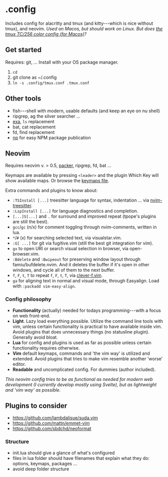 # .config

Includes config for alacritty and tmux (and kitty---which is nice without tmux), and neovim. *Used on Macos, but should work on Linux. But does [the tmux TC/256 color config (for Macos)](//github.com/jssteinberg/config/blob/main/tmux.conf#L3-L4)?*

## Get started

Requires: git, ... Install with your OS package manager.

1. `cd`
2. git clone as ~/.config
3. `ln -s .config/tmux.conf .tmux.conf`

## Other tools

- fish---shell with modern, usable defaults (and keep an eye on nu shell)
- ripgrep, ag the silver searcher ...
- [exa](https://github.com/ogham/exa), `ls` replacement
- bat, cat replacement
- fd, find replacement
- [np](https://github.com/sindresorhus/np) for easy NPM package publication

## Neovim

Requires neovim v. > 0.5, [packer](https://github.com/wbthomason/packer.nvim), ripgrep, fd, bat ...

Keymaps are available by pressing `<leader>` and the plugin Which Key will show available maps. Or browse the [keymaps file](https://github.com/jssteinberg/config/blob/main/nvim/lua/keymaps.lua).

Extra commands and plugins to know about:

- `:TSInstall [...]` treesitter language for syntax, indentation ... via [nvim-treesitter][nts].
- `:LspInstall [...]` for language diagnostics and completion.
- `[...]S[...]` and `.` for surround and improved repeat (tpope's plugins are still the best).
- `gcc`/`gc` (n/x) for comment toggling through nvim-comments, written in lua.
- `*`/`#` (x) for searching selected text, via visualstar.vim.
- `:G[ ...]` for git via fugitive.vim (still the best git integration for vim).
- `gx` to open URI or search visual selection in browser, via open-browser.vim.
- `:Bdelete` and `:Bwipeout` for preserving window layout through famiu/bufdelete.nvim. And it deletes the buffer if it's open in other windows, and cycle all of them to the next buffer.
- `f`, `F`, `t`, `T` to repeat `f`, `F`, `t`, `T`, via [clever-f.vim](https://github.com/rhysd/clever-f.vim).
- `ga` for aligning text in normal and visual mode, through Easyalign. Load with `:packadd vim-easy-align`.

### Config philosophy

- **Functionality** (actually) needed for todays programming---with a focus on web front-end.
- **Light**. Lazy load everything possible. Utilize the command line tools with vim, unless certain functionality is practical to have available inside vim. Avoid plugins that does unnecessary things (no statusline plugin). Generally avoid bloat.
- **Lua** for config and plugins is used as far as possible unless certain functionality requires otherwise.
- **Vim** default keymaps, commands and 'the vim way' is utilized and extended. Avoid plugins that tries to make vim resemble another 'worse' editor.
- **Readable** and uncomplicated config. For dummies (author included).

*This neovim config tries to be as functional as needed for modern web development (I currently develop mostly using Svelte), but as lightweight and 'vim way' as possible.*

## Plugins to consider

- https://github.com/lambdalisue/suda.vim
- https://github.com/mattn/emmet-vim
- https://github.com/sbdchd/neoformat

### Structure

- init.lua should give a glance of what's configured
- files in lua folder should have filenames that explain what they do: options, keymaps, packages ...
- avoid deep folder structure

[gl]: https://github.com/junegunn/gv.vim
[gd]: https://github.com/sindrets/diffview.nvim
[nts]: https://github.com/nvim-treesitter/nvim-treesitter
